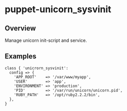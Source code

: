 # puppet-unicorn_sysvinit

## Overview

Manage unicorn init-script and service.

## Examples

```puppet
class { 'unicrorn_sysvinit':
  config => {
    'APP_ROOT'    => '/var/www/myapp',
    'USER'        => 'app',
    'ENVIRONMENT' => 'production',
    'PID'         => '/var/run/unicorn/unicorn.pid',
    'RUBY_PATH'   => '/opt/ruby2.2.2/bin',
  },
}

```
